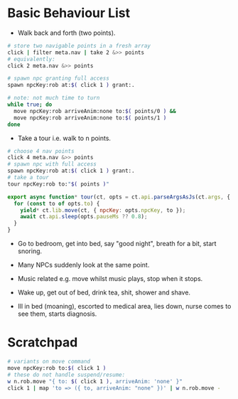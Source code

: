 # Basic Behaviour List

- Walk back and forth (two points).

```sh
# store two navigable points in a fresh array
click | filter meta.nav | take 2 &>> points
# equivalently:
click 2 meta.nav &>> points

# spawn npc granting full access
spawn npcKey:rob at:$( click 1 ) grant:.

# note: not much time to turn
while true; do
  move npcKey:rob arriveAnim:none to:$( points/0 ) &&
  move npcKey:rob arriveAnim:none to:$( points/1 )
done
```

- Take a tour i.e. walk to n points.

```sh
# choose 4 nav points
click 4 meta.nav &>> points
# spawn npc with full access
spawn npcKey:rob at:$( click 1 ) grant:.
# take a tour
tour npcKey:rob to:"$( points )" 
```

```js
export async function* tour(ct, opts = ct.api.parseArgsAsJs(ct.args, { to: 'array' })) {
  for (const to of opts.to) {
    yield* ct.lib.move(ct, { npcKey: opts.npcKey, to });
    await ct.api.sleep(opts.pauseMs ?? 0.8);
  }
}
```

- Go to bedroom, get into bed, say "good night", breath for a bit, start snoring.

- Many NPCs suddenly look at the same point.

- Music related e.g. move whilst music plays, stop when it stops.

- Wake up, get out of bed, drink tea, shit, shower and shave.

- Ill in bed (moaning), escorted to medical area, lies down, nurse comes to see them, starts diagnosis.


# Scratchpad

```sh
# variants on move command
move npcKey:rob to:$( click 1 )
# these do not handle suspend/resume:
w n.rob.move "{ to: $( click 1 ), arriveAnim: 'none' }"
click 1 | map 'to => ({ to, arriveAnim: "none" })' | w n.rob.move -
```